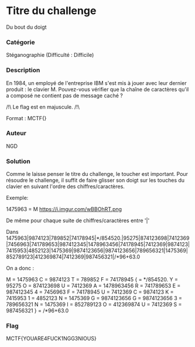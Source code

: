 # Titre du challenge
Du bout du doigt

### Catégorie

Stéganographie (Difficulté : Difficile)

### Description

En 1984, un employé de l'entreprise IBM s'est mis à jouer avec leur dernier produit : le clavier M.
Pouvez-vous vérifier que la chaîne de caractères qu'il a composé ne contient pas de message caché ?

/!\ Le flag est en majuscule. /!\

Format : MCTF{}

### Auteur 

NGD

### Solution

Comme le laisse penser le titre du challenge, le toucher est important. 
Pour résoudre le challenge, il suffit de faire glisser son doigt sur les touches du clavier en suivant l'ordre des chiffres/caractères.

Exemple: 

1475963 = M 
https://i.imgur.com/wBBOhRT.png

De même pour chaque suite de chiffres/caractères entre '|'

Dans 1475963|9874123|789852|74178945|*/854520.|95275|874123698|7412369|7456963|741789653|987412345|1478963456|74178945|7412369|9874123|7415953|4852123|1475369|9874123656|9874123656|789656321|1475369|852789123|412369874|7412369|987456321|/*96+63.0

On a donc :

M = 1475963
C = 9874123
T = 789852
F = 74178945
{ = */854520.
Y = 95275
O = 874123698
U = 7412369
A = 1478963456
R = 741789653
E = 987412345
4 = 7456963
F = 74178945
U = 7412369
C = 9874123
K = 7415953
1 = 4852123
N = 1475369
G = 9874123656 
G = 9874123656
3 = 789656321
N = 1475369
I = 852789123
O = 412369874
U = 7412369
S = 987456321
} = /*96+63.0

### Flag
 
MCTF{YOUARE4FUCK1NGG3NIOUS}
